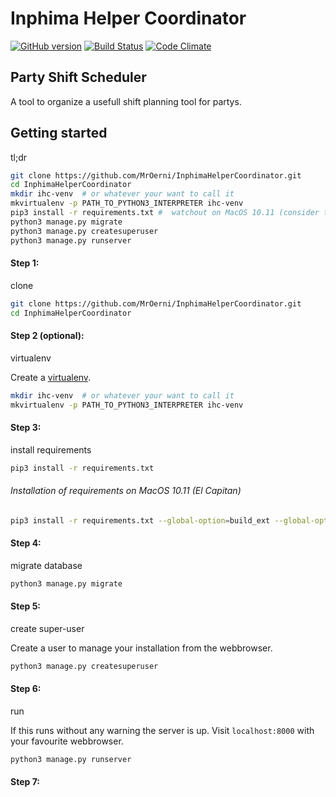 # Inphima Helper Coordinator
[![GitHub version](https://badge.fury.io/gh/MrOerni%2FInphimaHelperCoordinator.svg)](https://badge.fury.io/gh/MrOerni%2FInphimaHelperCoordinator)
[![Build Status](https://travis-ci.org/MrOerni/InphimaHelperCoordinator.svg?branch=master)](https://travis-ci.org/MrOerni/InphimaHelperCoordinator)
[![Code Climate](https://codeclimate.com/github/MrOerni/InphimaHelperCoordinator/badges/gpa.svg)](https://codeclimate.com/github/MrOerni/InphimaHelperCoordinator)
## Party Shift Scheduler
A tool to organize a usefull shift planning tool for partys.



## Getting started
tl;dr
```bash
git clone https://github.com/MrOerni/InphimaHelperCoordinator.git
cd InphimaHelperCoordinator
mkdir ihc-venv  # or whatever your want to call it
mkvirtualenv -p PATH_TO_PYTHON3_INTERPRETER ihc-venv
pip3 install -r requirements.txt #  watchout on MacOS 10.11 (consider the tip below)
python3 manage.py migrate
python3 manage.py createsuperuser
python3 manage.py runserver
```


#### Step 1:
clone
```bash
git clone https://github.com/MrOerni/InphimaHelperCoordinator.git
cd InphimaHelperCoordinator
```

#### Step 2 (optional):
virtualenv

Create a [virtualenv](http://docs.python-guide.org/en/latest/dev/virtualenvs/).
```bash
mkdir ihc-venv  # or whatever your want to call it
mkvirtualenv -p PATH_TO_PYTHON3_INTERPRETER ihc-venv
```

#### Step 3:
install requirements

```bash
pip3 install -r requirements.txt
```

###### Installation of requirements on MacOS 10.11 (El Capitan)
```bash
pip3 install -r requirements.txt --global-option=build_ext --global-option="-I$(xcrun --show-sdk-path)/usr/include/sasl"
```

#### Step 4:
migrate database
```bash
python3 manage.py migrate
```

#### Step 5:
create super-user

Create a user to manage your installation from the webbrowser.
```bash
python3 manage.py createsuperuser
```

#### Step 6:
run

If this runs without any warning the server is up. Visit `localhost:8000` with your favourite webbrowser.
```bash
python3 manage.py runserver
```

#### Step 7:

